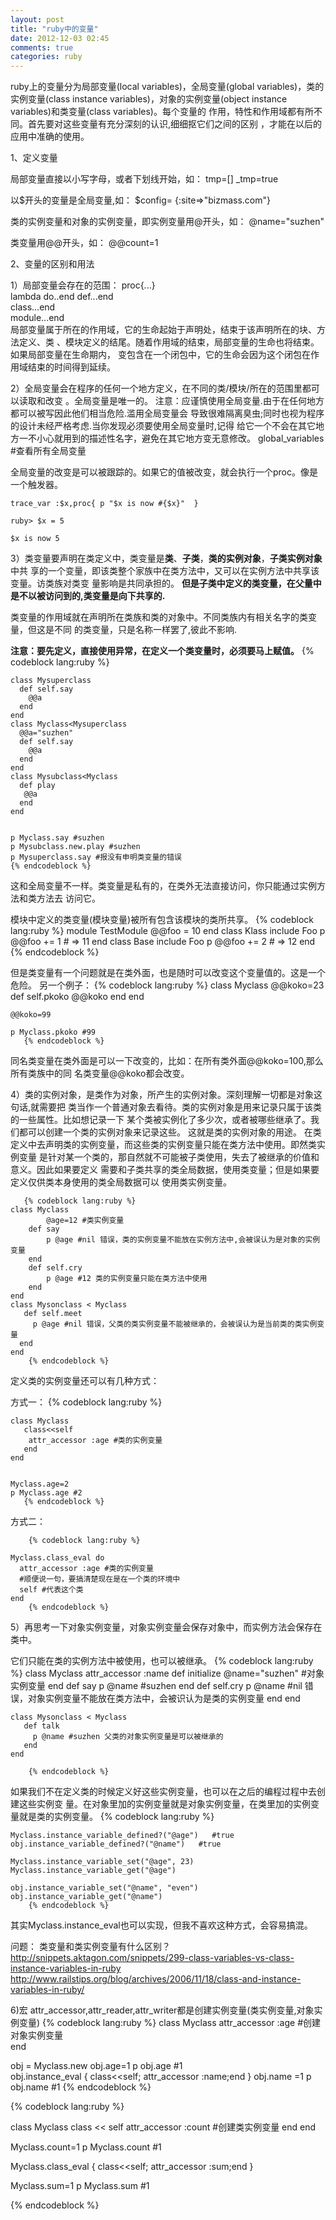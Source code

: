 ```yaml
---
layout: post
title: "ruby中的变量"
date: 2012-12-03 02:45
comments: true
categories: ruby
---
```



ruby上的变量分为局部变量(local variables)，全局变量(global variables)，类的实例变量(class instance variables)，对象的实例变量(object instance variables)和类变量(class variables)。每个变量的
作用，特性和作用域都有所不同。首先要对这些变量有充分深刻的认识,细细抠它们之间的区别
，才能在以后的应用中准确的使用。


1、定义变量

 局部变量直接以小写字母，或者下划线开始，如：
	tmp=[]
	_tmp=true

 以$开头的变量是全局变量,如：
	$config= {:site=>"bizmass.com"}

 类的实例变量和对象的实例变量，即实例变量用@开头，如：
	@name="suzhen"

 类变量用@@开头，如：
	@@count=1


2、变量的区别和用法

1）局部变量会存在的范围：
 proc{...}   
 lambda do..end
 def...end   
 class...end   
 module...end  
 局部变量属于所在的作用域，它的生命起始于声明处，结束于该声明所在的块、方法定义、类
、模块定义的结尾。随着作用域的结束，局部变量的生命也将结束。如果局部变量在生命期内，
变包含在一个闭包中，它的生命会因为这个闭包在作用域结束的时间得到延续。

2）全局变量会在程序的任何一个地方定义，在不同的类/模块/所在的范围里都可以读取和改变
。全局变量是唯一的。
   注意：应谨慎使用全局变量.由于在任何地方都可以被写因此他们相当危险.滥用全局变量会
导致很难隔离臭虫;同时也视为程序的设计未经严格考虑.当你发现必须要使用全局变量时,记得
给它一个不会在其它地方一不小心就用到的描述性名字，避免在其它地方变无意修改。
	global_variables #查看所有全局变量

  全局变量的改变是可以被跟踪的。如果它的值被改变，就会执行一个proc。像是一个触发器。

	trace_var :$x,proc{ p "$x is now #{$x}"  }

	ruby> $x = 5 
  
	$x is now 5 
   
3）类变量要声明在类定义中，类变量是**类**、**子类**，**类的实例对象**，**子类实例对象**中共
享的一个变量，即该类整个家族中在类方法中，又可以在实例方法中共享该变量。访类族对类变
量影响是共同承担的。
**但是子类中定义的类变量，在父量中是不以被访问到的,类变量是向下共享的.**

类变量的作用域就在声明所在类族和类的对象中。不同类族内有相关名字的类变量，但这是不同
的类变量，只是名称一样罢了,彼此不影响.


**注意：要先定义，直接使用异常，在定义一个类变量时，必须要马上赋值。**
       {% codeblock lang:ruby %}

	class Mysuperclass
	  def self.say
	    @@a
	  end
	end
	class Myclass<Mysuperclass
	  @@a="suzhen"
	  def self.say
	    @@a
	  end
	end
	class Mysubclass<Myclass
	  def play
	   @@a
	  end
	end


	p Myclass.say #suzhen
	p Mysubclass.new.play #suzhen
	p Mysuperclass.say #报没有申明类变量的错误
	{% endcodeblock %}

这和全局变量不一样。类变量是私有的，在类外无法直接访问，你只能通过实例方法和类方法去
访问它。

模块中定义的类变量(模块变量)被所有包含该模块的类所共享。
       {% codeblock lang:ruby %}
	module TestModule
	  @@foo = 10
	end
	class Klass
	  include Foo
	  p @@foo += 1          # => 11
	end
	class Base
	  include Foo
	  p @@foo += 2          # => 12
	end
	{% endcodeblock %}

但是类变量有一个问题就是在类外面，也是随时可以改变这个变量值的。这是一个危险。
另一个例子：
        {% codeblock lang:ruby %}
	class Myclass
	  @@koko=23
	  def self.pkoko
	    @@koko
	  end
	end

	@@koko=99

	p Myclass.pkoko #99
       {% endcodeblock %}

同名类变量在类外面是可以一下改变的，比如：在所有类外面@@koko=100,那么所有类族中的同
名类变量@@koko都会改变。


4）类的实例对象，是类作为对象，所产生的实例对象。深刻理解一切都是对象这句话,就需要把
类当作一个普通对象去看待。类的实例对象是用来记录只属于该类的一些属性。比如想记录一下
某个类被实例化了多少次，或者被哪些继承了。我们都可以创建一个类的实例对象来记录这些。
这就是类的实例对象的用途。
  在类定义中去声明类的实例变量，而这些类的实例变量只能在类方法中使用。即然类实例变量
是针对某一个类的，那自然就不可能被子类使用，失去了被继承的价值和意义。因此如果要定义
需要和子类共享的类全局数据，使用类变量；但是如果要定义仅供类本身使用的类全局数据可以
使用类实例变量。

       {% codeblock lang:ruby %}
	class Myclass
            @age=12 #类实例变量
	    def say
	        p @age #nil 错误，类的实例变量不能放在实例方法中,会被误认为是对象的实例变量
	    end
	    def self.cry
	        p @age #12 类的实例变量只能在类方法中使用
	    end
	end
	class Mysonclass < Myclass
	   def self.meet
	     p @age #nil 错误，父类的类实例变量不能被继承的，会被误认为是当前类的类实例变量
	  end
	end
        {% endcodeblock %}

定义类的实例变量还可以有几种方式：

方式一：
       {% codeblock lang:ruby %}

	class Myclass
	   class<<self
	    attr_accessor :age #类的实例变量
	   end
	end


	Myclass.age=2
	p Myclass.age #2
       {% endcodeblock %}

方式二：

        {% codeblock lang:ruby %}

	Myclass.class_eval do
	  attr_accessor :age #类的实例变量
	  #顺便说一句，要搞清楚现在是在一个类的环境中
	  self #代表这个类
	end
        {% endcodeblock %}


5）再思考一下对象实例变量，对象实例变量会保存对象中，而实例方法会保存在类中。

它们只能在类的实例方法中被使用，也可以被继承。
       {% codeblock lang:ruby %}
	class Myclass
	   attr_accessor :name
	   def initialize
	       @name="suzhen" #对象实例变量
	   end
	   def say
	      p @name #suzhen
	   end
	   def self.cry
	      p @name #nil 错误，对象实例变量不能放在类方法中，会被识认为是类的实例变量
	   end
	end


	class Mysonclass < Myclass
	   def talk
	     p @name #suzhen 父类的对象实例变量是可以被继承的
	   end
	end

        {% endcodeblock %}


如果我们不在定义类的时候定义好这些实例变量，也可以在之后的编程过程中去创建这些实例变
量。在对象里加的实例变量就是对象实例变量，在类里加的实例变量就是类的实例变量。
        {% codeblock lang:ruby %}

	Myclass.instance_variable_defined?("@age")   #true
	obj.instance_variable_defined?("@name")   #true

	Myclass.instance_variable_set("@age", 23)
	Myclass.instance_variable_get("@age") 

	obj.instance_variable_set("@name", "even")
	obj.instance_variable_get("@name") 
        {% endcodeblock %}


其实Myclass.instance_eval也可以实现，但我不喜欢这种方式，会容易搞混。

问题：
类变量和类实例变量有什么区别？
http://snippets.aktagon.com/snippets/299-class-variables-vs-class-instance-variables-in-ruby
http://www.railstips.org/blog/archives/2006/11/18/class-and-instance-variables-in-ruby/


6)宏
attr_accessor,attr_reader,attr_writer都是创建实例变量(类实例变量,对象实例变量)
{% codeblock lang:ruby %}
class Myclass
  attr_accessor :age  #创建对象实例变量                                                                                                                                      
end

obj = Myclass.new
obj.age=1
p obj.age #1                                                                                                                                                                 
obj.instance_eval { class<<self; attr_accessor :name;end }
obj.name =1
p obj.name #1
{% endcodeblock %}



{% codeblock lang:ruby %}

class Myclass
  class << self
    attr_accessor :count  #创建类实例变量
 end
end

Myclass.count=1
p Myclass.count  #1


Myclass.class_eval {  class<<self; attr_accessor :sum;end }

Myclass.sum=1
p Myclass.sum  #1

{% endcodeblock %}































